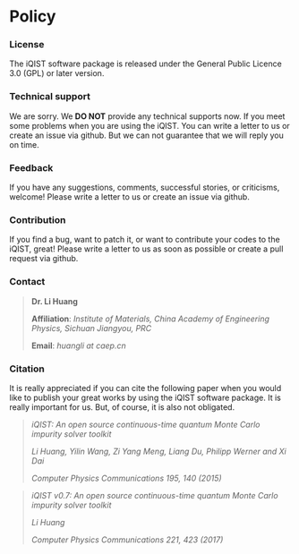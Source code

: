 # Policy

### License

The iQIST software package is released under the General Public Licence 3.0 (GPL) or later version.

### Technical support

We are sorry. We **DO NOT** provide any technical supports now. If you meet some problems when you are using the iQIST. You can write a letter to us or create an issue via github. But we can not guarantee that we will reply you on time.

### Feedback

If you have any suggestions, comments, successful stories, or criticisms, welcome! Please write a letter to us or create an issue via github.

### Contribution

If you find a bug, want to patch it, or want to contribute your codes to the iQIST, great! Please write a letter to us as soon as possible or create a pull request via github.

### Contact

> **Dr. Li Huang**
>
> **Affiliation**: *Institute of Materials, China Academy of Engineering Physics, Sichuan Jiangyou, PRC*
>
> **Email**: *huangli at caep.cn*

### Citation

It is really appreciated if you can cite the following paper when you would like to publish your great works by using the iQIST software package. It is really important for us. But, of course, it is also not obligated.

> *iQIST: An open source continuous-time quantum Monte Carlo impurity solver toolkit*
>
> *Li Huang, Yilin Wang, Zi Yang Meng, Liang Du, Philipp Werner and Xi Dai*
>
> *Computer Physics Communications 195, 140 (2015)*


> *iQIST v0.7: An open source continuous-time quantum Monte Carlo impurity solver toolkit*
>
> *Li Huang*
>
> *Computer Physics Communications 221, 423 (2017)*
